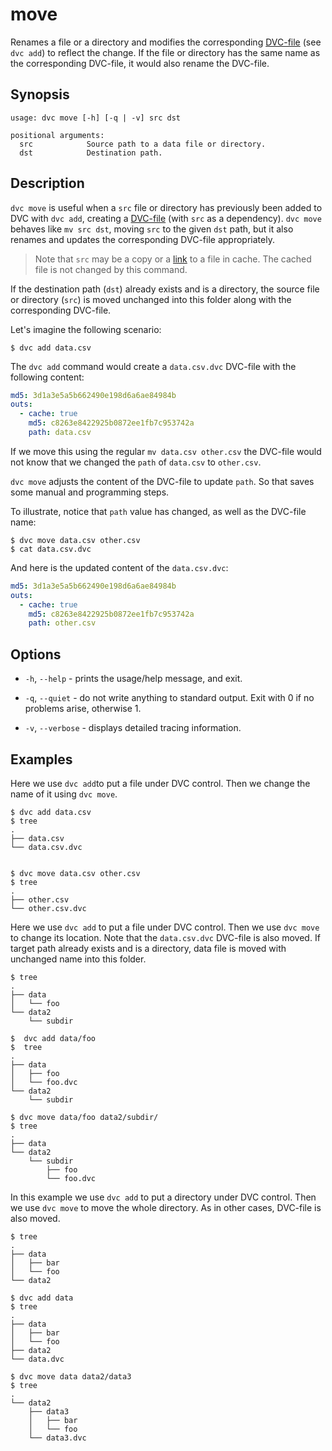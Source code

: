 # move

Renames a file or a directory and modifies the corresponding
[DVC-file](/doc/user-guide/dvc-file-format) (see `dvc add`) to reflect the
change. If the file or directory has the same name as the corresponding
DVC-file, it would also rename the DVC-file.

## Synopsis

```usage
usage: dvc move [-h] [-q | -v] src dst

positional arguments:
  src            Source path to a data file or directory.
  dst            Destination path.
```

## Description

`dvc move` is useful when a `src` file or directory has previously been added to
DVC with `dvc add`, creating a [DVC-file](/doc/user-guide/dvc-file-format) (with
`src` as a dependency). `dvc move` behaves like `mv src dst`, moving `src` to
the given `dst` path, but it also renames and updates the corresponding DVC-file
appropriately.

> Note that `src` may be a copy or a
> [link](/doc/user-guide/large-dataset-optimization#file-link-types-for-the-dvc-cache)
> to a file in cache. The cached file is not changed by this command.

If the destination path (`dst`) already exists and is a directory, the source
file or directory (`src`) is moved unchanged into this folder along with the
corresponding DVC-file.

Let's imagine the following scenario:

```dvc
$ dvc add data.csv
```

The `dvc add` command would create a `data.csv.dvc` DVC-file with the following
content:

```yaml
md5: 3d1a3e5a5b662490e198d6a6ae84984b
outs:
  - cache: true
    md5: c8263e8422925b0872ee1fb7c953742a
    path: data.csv
```

If we move this using the regular `mv data.csv other.csv` the DVC-file would not
know that we changed the `path` of `data.csv` to `other.csv`.

`dvc move` adjusts the content of the DVC-file to update `path`. So that saves
some manual and programming steps.

To illustrate, notice that `path` value has changed, as well as the DVC-file
name:

```dvc
$ dvc move data.csv other.csv
$ cat data.csv.dvc
```

And here is the updated content of the `data.csv.dvc`:

```yaml
md5: 3d1a3e5a5b662490e198d6a6ae84984b
outs:
  - cache: true
    md5: c8263e8422925b0872ee1fb7c953742a
    path: other.csv
```

## Options

- `-h`, `--help` - prints the usage/help message, and exit.

- `-q`, `--quiet` - do not write anything to standard output. Exit with 0 if no
  problems arise, otherwise 1.

- `-v`, `--verbose` - displays detailed tracing information.

## Examples

Here we use `dvc add`to put a file under DVC control. Then we change the name of
it using `dvc move`.

```dvc
$ dvc add data.csv
$ tree
.
├── data.csv
└── data.csv.dvc


$ dvc move data.csv other.csv
$ tree
.
├── other.csv
└── other.csv.dvc
```

Here we use `dvc add` to put a file under DVC control. Then we use `dvc move` to
change its location. Note that the `data.csv.dvc` DVC-file is also moved. If
target path already exists and is a directory, data file is moved with unchanged
name into this folder.

```dvc
$ tree
.
├── data
│   └── foo
└── data2
    └── subdir

$  dvc add data/foo
$  tree
.
├── data
│   ├── foo
│   └── foo.dvc
└── data2
    └── subdir

$ dvc move data/foo data2/subdir/
$ tree
.
├── data
└── data2
    └── subdir
        ├── foo
        └── foo.dvc
```

In this example we use `dvc add` to put a directory under DVC control. Then we
use `dvc move` to move the whole directory. As in other cases, DVC-file is also
moved.

```dvc
$ tree
.
├── data
│   ├── bar
│   └── foo
└── data2

$ dvc add data
$ tree
.
├── data
│   ├── bar
│   └── foo
├── data2
└── data.dvc

$ dvc move data data2/data3
$ tree
.
└── data2
    ├── data3
    │   ├── bar
    │   └── foo
    └── data3.dvc
```
